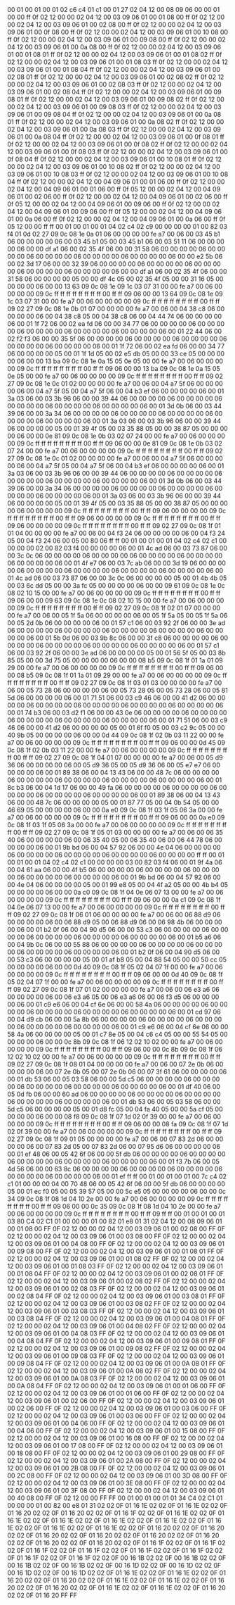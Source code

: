 <METERDATA>
<OBISCODES>
00 01 00 01 00 01 02 c6 c4 01 c1 00 01 27 02 04 12 00 08 09 06 00 00 01 00 00 ff 0f 02 12 00 00 02 04 12 00 03 09 06 01 00 01 08 00 ff 0f 02 12 00 00 02 04 12 00 03 09 06 01 00 02 08 00 ff 0f 02 12 00 00 02 04 12 00 03 09 06 01 00 0f 08 00 ff 0f 02 12 00 00 02 04 12 00 03 09 06 01 00 10 08 00 ff 0f 02 12 00 00 02 04 12 00 03 09 06 01 00 09 08 00 ff 0f 02 12 00 00 02 04 12 00 03 09 06 01 00 0a 08 00 ff 0f 02 12 00 00 02 04 12 00 03 09 06 01 00 01 08 01 ff 0f 02 12 00 00 02 04 12 00 03 09 06 01 00 01 08 02 ff 0f 02 12 00 00 02 04 12 00 03 09 06 01 00 01 08 03 ff 0f 02 12 00 00 02 04 12 00 03 09 06 01 00 01 08 04 ff 0f 02 12 00 00 02 04 12 00 03 09 06 01 00 02 08 01 ff 0f 02 12 00 00 02 04 12 00 03 09 06 01 00 02 08 02 ff 0f 02 12 00 00 02 04 12 00 03 09 06 01 00 02 08 03 ff 0f 02 12 00 00 02 04 12 00 03 09 06 01 00 02 08 04 ff 0f 02 12 00 00 02 04 12 00 03 09 06 01 00 09 08 01 ff 0f 02 12 00 00 02 04 12 00 03 09 06 01 00 09 08 02 ff 0f 02 12 00 00 02 04 12 00 03 09 06 01 00 09 08 03 ff 0f 02 12 00 00 02 04 12 00 03 09 06 01 00 09 08 04 ff 0f 02 12 00 00 02 04 12 00 03 09 06 01 00 0a 08 01 ff 0f 02 12 00 00 02 04 12 00 03 09 06 01 00 0a 08 02 ff 0f 02 12 00 00 02 04 12 00 03 09 06 01 00 0a 08 03 ff 0f 02 12 00 00 02 04 12 00 03 09 06 01 00 0a 08 04 ff 0f 02 12 00 00 02 04 12 00 03 09 06 01 00 0f 08 01 ff 0f 02 12 00 00 02 04 12 00 03 09 06 01 00 0f 08 02 ff 0f 02 12 00 00 02 04 12 00 03 09 06 01 00 0f 08 03 ff 0f 02 12 00 00 02 04 12 00 03 09 06 01 00 0f 08 04 ff 0f 02 12 00 00 02 04 12 00 03 09 06 01 00 10 08 01 ff 0f 02 12 00 00 02 04 12 00 03 09 06 01 00 10 08 02 ff 0f 02 12 00 00 02 04 12 00 03 09 06 01 00 10 08 03 ff 0f 02 12 00 00 02 04 12 00 03 09 06 01 00 10 08 04 ff 0f 02 12 00 00 02 04 12 00 04 09 06 01 00 01 06 00 ff 0f 02 12 00 00 02 04 12 00 04 09 06 01 00 01 06 00 ff 0f 05 12 00 00 02 04 12 00 04 09 06 01 00 02 06 00 ff 0f 02 12 00 00 02 04 12 00 04 09 06 01 00 02 06 00 ff 0f 05 12 00 00 02 04 12 00 04 09 06 01 00 09 06 00 ff 0f 02 12 00 00 02 04 12 00 04 09 06 01 00 09 06 00 ff 0f 05 12 00 00 02 04 12 00 04 09 06 01 00 0a 06 00 ff 0f 02 12 00 00 02 04 12 00 04 09 06 01 00 0a 06 00 ff 0f 05 12 00 00 ff ff 
</OBISCODES>
<OBISDATA>
00 01 00 01 00 01 04 02 c4 02 c9 00 00 00 00 01 00 82 03 f4 01 0d 02 27 09 0c 08 1e 0a 01 06 00 00 00 00 fe a7 00 06 00 03 45 b1 06 00 00 00 00 06 00 03 45 b1 05 00 03 45 b1 06 00 03 51 11 06 00 00 00 00 06 00 00 df a1 06 00 02 35 4f 06 00 00 31 58 06 00 00 00 00 06 00 00 00 00 06 00 00 00 00 06 00 00 00 00 06 00 00 00 00 06 00 00 e2 5b 06 00 02 3d 17 06 00 00 32 39 06 00 00 00 00 06 00 00 00 00 06 00 00 00 00 06 00 00 00 00 06 00 00 00 00 06 00 00 df a1 06 00 02 35 4f 06 00 00 31 58 06 00 00 00 00 05 00 00 df 4c 05 00 02 35 4f 05 00 00 31 16 05 00 00 00 00 06 00 00 13 63 09 0c 08 1e 09 1c 03 07 31 00 00 fe a7 00 06 00 00 00 00 09 0c ff ff ff ff ff ff ff ff 00 ff ff 09 06 00 00 13 64 09 0c 08 1e 09 1c 03 07 31 00 00 fe a7 00 06 00 00 00 00 09 0c ff ff ff ff ff ff ff ff 00 ff ff 09 02 27 09 0c 08 1e 0b 01 07 00 00 00 00 fe a7 00 06 00 04 38 c8 06 00 00 00 00 06 00 04 38 c8 05 00 04 38 c8 06 00 04 44 74 06 00 00 00 00 06 00 01 1f 72 06 00 02 ea fd 06 00 00 34 77 06 00 00 00 00 06 00 00 00 00 06 00 00 00 00 06 00 00 00 00 06 00 00 00 00 06 00 01 22 44 06 00 02 f2 f3 06 00 00 35 5f 06 00 00 00 00 06 00 00 00 00 06 00 00 00 00 06 00 00 00 00 06 00 00 00 00 06 00 01 1f 72 06 00 02 ea fd 06 00 00 34 77 06 00 00 00 00 05 00 01 1f 1d 05 00 02 e5 db 05 00 00 33 ce 05 00 00 00 00 06 00 00 13 ba 09 0c 08 1e 0a 15 05 0e 05 00 00 fe a7 00 06 00 00 00 00 09 0c ff ff ff ff ff ff ff ff 00 ff ff 09 06 00 00 13 ba 09 0c 08 1e 0a 15 05 0e 05 00 00 fe a7 00 06 00 00 00 00 09 0c ff ff ff ff ff ff ff ff 00 ff ff 09 02 27 09 0c 08 1e 0c 01 02 00 00 00 00 fe a7 00 06 00 04 a7 5f 06 00 00 00 00 06 00 04 a7 5f 05 00 04 a7 5f 06 00 04 b3 ef 06 00 00 00 00 06 00 01 3a 03 06 00 03 3b 96 06 00 00 39 44 06 00 00 00 00 06 00 00 00 00 06 00 00 00 00 06 00 00 00 00 06 00 00 00 00 06 00 01 3d 0b 06 00 03 44 39 06 00 00 3a 34 06 00 00 00 00 06 00 00 00 00 06 00 00 00 00 06 00 00 00 00 06 00 00 00 00 06 00 01 3a 03 06 00 03 3b 96 06 00 00 39 44 06 00 00 00 00 05 00 01 39 4f 05 00 03 35 88 05 00 00 38 87 05 00 00 00 00 06 00 00 0e 81 09 0c 08 1e 0b 03 02 07 24 00 00 fe a7 00 06 00 00 00 00 09 0c ff ff ff ff ff ff ff ff 00 ff ff 09 06 00 00 0e 81 09 0c 08 1e 0b 03 02 07 24 00 00 fe a7 00 06 00 00 00 00 09 0c ff ff ff ff ff ff ff ff 00 ff ff 09 02 27 09 0c 08 1e 0c 01 02 00 00 00 00 fe a7 00 06 00 04 a7 5f 06 00 00 00 00 06 00 04 a7 5f 05 00 04 a7 5f 06 00 04 b3 ef 06 00 00 00 00 06 00 01 3a 03 06 00 03 3b 96 06 00 00 39 44 06 00 00 00 00 06 00 00 00 00 06 00 00 00 00 06 00 00 00 00 06 00 00 00 00 06 00 01 3d 0b 06 00 03 44 39 06 00 00 3a 34 06 00 00 00 00 06 00 00 00 00 06 00 00 00 00 06 00 00 00 00 06 00 00 00 00 06 00 01 3a 03 06 00 03 3b 96 06 00 00 39 44 06 00 00 00 00 05 00 01 39 4f 05 00 03 35 88 05 00 00 38 87 05 00 00 00 00 06 00 00 00 00 09 0c ff ff ff ff ff ff ff ff 00 ff ff 09 06 00 00 00 00 09 0c ff ff ff ff ff ff ff ff 00 ff ff 09 06 00 00 00 00 09 0c ff ff ff ff ff ff ff ff 00 ff ff 09 06 00 00 00 00 09 0c ff ff ff ff ff ff ff ff 00 ff ff 09 02 27 09 0c 08 1f 01 01 04 00 00 00 00 fe a7 00 06 00 04 f3 24 06 00 00 00 00 06 00 04 f3 24 05 00 04 f3 24 06 00 05 00 80 06 ff ff 
00 01 00 01 00 01 04 02 c4 02 c1 00 00 00 00 02 00 82 03 f4 00 00 00 00 06 00 01 4c ad 06 00 03 73 87 06 00 00 3c 0c 06 00 00 00 00 06 00 00 00 00 06 00 00 00 00 06 00 00 00 00 06 00 00 00 00 06 00 01 4f e7 06 00 03 7c ab 06 00 00 3d 19 06 00 00 00 00 06 00 00 00 00 06 00 00 00 00 06 00 00 00 00 06 00 00 00 00 06 00 01 4c ad 06 00 03 73 87 06 00 00 3c 0c 06 00 00 00 00 05 00 01 4b 4b 05 00 03 6c dd 05 00 00 3a fc 05 00 00 00 00 06 00 00 09 61 09 0c 08 1e 0c 08 02 10 15 00 00 fe a7 00 06 00 00 00 00 09 0c ff ff ff ff ff ff ff ff 00 ff ff 09 06 00 00 09 63 09 0c 08 1e 0c 08 02 10 15 00 00 fe a7 00 06 00 00 00 00 09 0c ff ff ff ff ff ff ff ff 00 ff ff 09 02 27 09 0c 08 1f 02 01 07 00 00 00 00 fe a7 00 06 00 05 1f 5a 06 00 00 00 00 06 00 05 1f 5a 05 00 05 1f 5a 06 00 05 2d 0b 06 00 00 00 00 06 00 01 57 c1 06 00 03 92 2f 06 00 00 3e ad 06 00 00 00 00 06 00 00 00 00 06 00 00 00 00 06 00 00 00 00 06 00 00 00 00 06 00 01 5b 0d 06 00 03 9b 8c 06 00 00 3f c8 06 00 00 00 00 06 00 00 00 00 06 00 00 00 00 06 00 00 00 00 06 00 00 00 00 06 00 01 57 c1 06 00 03 92 2f 06 00 00 3e ad 06 00 00 00 00 05 00 01 56 5f 05 00 03 8b 85 05 00 00 3d 75 05 00 00 00 00 06 00 00 08 b5 09 0c 08 1f 01 1a 01 09 29 00 00 fe a7 00 06 00 00 00 00 09 0c ff ff ff ff ff ff ff ff 00 ff ff 09 06 00 00 08 b5 09 0c 08 1f 01 1a 01 09 29 00 00 fe a7 00 06 00 00 00 00 09 0c ff ff ff ff ff ff ff ff 00 ff ff 09 02 27 09 0c 08 1f 03 01 03 00 00 00 00 fe a7 00 06 00 05 73 28 06 00 00 00 00 06 00 05 73 28 05 00 05 73 28 06 00 05 81 5d 06 00 00 00 00 06 00 01 71 51 06 00 03 c9 46 06 00 00 41 d2 06 00 00 00 00 06 00 00 00 00 06 00 00 00 00 06 00 00 00 00 06 00 00 00 00 06 00 01 74 b3 06 00 03 d2 f1 06 00 00 43 0e 06 00 00 00 00 06 00 00 00 00 06 00 00 00 00 06 00 00 00 00 06 00 00 00 00 06 00 01 71 51 06 00 03 c9 46 06 00 00 41 d2 06 00 00 00 00 05 00 01 6f f0 05 00 03 c2 9c 05 00 00 40 9b 05 00 00 00 00 06 00 00 0d 44 09 0c 08 1f 02 0b 03 11 22 00 00 fe a7 00 06 00 00 00 00 09 0c ff ff ff ff ff ff ff ff 00 ff ff 09 06 00 00 0d 45 09 0c 08 1f 02 0b 03 11 22 00 00 fe a7 00 06 00 00 00 00 09 0c ff ff ff ff ff ff ff ff 00 ff ff 09 02 27 09 0c 08 1f 04 01 07 00 00 00 00 fe a7 00 06 00 05 d9 36 06 00 00 00 00 06 00 05 d9 36 05 00 05 d9 36 06 00 05 e7 e7 06 00 00 00 00 06 00 01 89 38 06 00 04 13 43 06 00 00 48 7c 06 00 00 00 00 06 00 00 00 00 06 00 00 00 00 06 00 00 00 00 06 00 00 00 00 06 00 01 8c b3 06 00 04 1d 17 06 00 00 49 fa 06 00 00 00 00 06 00 00 00 00 06 00 00 00 00 06 00 00 00 00 06 00 00 00 00 06 00 01 89 38 06 00 04 13 43 06 00 00 48 7c 06 00 00 00 00 05 00 01 87 77 05 00 04 0b 54 05 00 00 46 69 05 00 00 00 00 06 00 00 0a e0 09 0c 08 1f 03 1f 05 06 3a 00 00 fe a7 00 06 00 00 00 00 09 0c ff ff ff ff ff ff ff ff 00 ff ff 09 06 00 00 0a e0 09 0c 08 1f 03 1f 05 06 3a 00 00 fe a7 00 06 00 00 00 00 09 0c ff ff ff ff ff ff ff ff 00 ff ff 09 02 27 09 0c 08 1f 05 01 03 00 00 00 00 fe a7 00 06 00 06 35 40 06 00 00 00 00 06 00 06 35 40 05 00 06 35 40 06 00 06 44 78 06 00 00 00 00 06 00 01 9b bd 06 00 04 57 92 06 00 00 4e 04 06 00 00 00 00 06 00 00 00 00 06 00 00 00 00 06 00 00 00 00 06 00 00 00 00 ff ff 
00 01 00 01 00 01 04 02 c4 02 c1 00 00 00 00 03 00 82 03 f4 06 00 01 9f 4a 06 00 04 61 aa 06 00 00 4f b5 06 00 00 00 00 06 00 00 00 00 06 00 00 00 00 06 00 00 00 00 06 00 00 00 00 06 00 01 9b bd 06 00 04 57 92 06 00 00 4e 04 06 00 00 00 00 05 00 01 99 e8 05 00 04 4f a2 05 00 00 4b b4 05 00 00 00 00 06 00 00 0a c0 09 0c 08 1f 04 0e 06 07 13 00 00 fe a7 00 06 00 00 00 00 09 0c ff ff ff ff ff ff ff ff 00 ff ff 09 06 00 00 0a c1 09 0c 08 1f 04 0e 06 07 13 00 00 fe a7 00 06 00 00 00 00 09 0c ff ff ff ff ff ff ff ff 00 ff ff 09 02 27 09 0c 08 1f 06 01 06 00 00 00 00 fe a7 00 06 00 06 88 d9 06 00 00 00 00 06 00 06 88 d9 05 00 06 88 d9 06 00 06 98 4b 06 00 00 00 00 06 00 01 b2 0f 06 00 04 90 d5 06 00 00 53 c3 06 00 00 00 00 06 00 00 00 00 06 00 00 00 00 06 00 00 00 00 06 00 00 00 00 06 00 01 b5 a6 06 00 04 9b 0c 06 00 00 55 88 06 00 00 00 00 06 00 00 00 00 06 00 00 00 00 06 00 00 00 00 06 00 00 00 00 06 00 01 b2 0f 06 00 04 90 d5 06 00 00 53 c3 06 00 00 00 00 05 00 01 af b8 05 00 04 88 54 05 00 00 50 cc 05 00 00 00 00 06 00 00 0d 40 09 0c 08 1f 05 02 04 07 1f 00 00 fe a7 00 06 00 00 00 00 09 0c ff ff ff ff ff ff ff ff 00 ff ff 09 06 00 00 0d 40 09 0c 08 1f 05 02 04 07 1f 00 00 fe a7 00 06 00 00 00 00 09 0c ff ff ff ff ff ff ff ff 00 ff ff 09 02 27 09 0c 08 1f 07 01 02 00 00 00 00 fe a7 00 06 00 06 e3 a6 06 00 00 00 00 06 00 06 e3 a6 05 00 06 e3 a6 06 00 06 f3 d5 06 00 00 00 00 06 00 01 c9 e6 06 00 04 cf 6e 06 00 00 58 4a 06 00 00 00 00 06 00 00 00 00 06 00 00 00 00 06 00 00 00 00 06 00 00 00 00 06 00 01 cd 97 06 00 04 d9 cb 06 00 00 5a 8b 06 00 00 00 00 06 00 00 00 00 06 00 00 00 00 06 00 00 00 00 06 00 00 00 00 06 00 01 c9 e6 06 00 04 cf 6e 06 00 00 58 4a 06 00 00 00 00 05 00 01 c7 8e 05 00 04 c6 c4 05 00 00 55 54 05 00 00 00 00 06 00 00 0c 8b 09 0c 08 1f 06 12 02 10 02 00 00 fe a7 00 06 00 00 00 00 09 0c ff ff ff ff ff ff ff ff 00 ff ff 09 06 00 00 0c 8b 09 0c 08 1f 06 12 02 10 02 00 00 fe a7 00 06 00 00 00 00 09 0c ff ff ff ff ff ff ff ff 00 ff ff 09 02 27 09 0c 08 1f 08 01 04 00 00 00 00 fe a7 00 06 00 07 2e 0b 06 00 00 00 00 06 00 07 2e 0b 05 00 07 2e 0b 06 00 07 3f 61 06 00 00 00 00 06 00 01 db 53 06 00 05 03 58 06 00 00 5d c5 06 00 00 00 00 06 00 00 00 00 06 00 00 00 00 06 00 00 00 00 06 00 00 00 00 06 00 01 df 40 06 00 05 0d fb 06 00 00 60 ad 06 00 00 00 00 06 00 00 00 00 06 00 00 00 00 06 00 00 00 00 06 00 00 00 00 06 00 01 db 53 06 00 05 03 58 06 00 00 5d c5 06 00 00 00 00 05 00 01 d8 fc 05 00 04 fa 40 05 00 00 5a cf 05 00 00 00 00 06 00 00 08 f8 09 0c 08 1f 07 1d 02 0f 39 00 00 fe a7 00 06 00 00 00 00 09 0c ff ff ff ff ff ff ff ff 00 ff ff 09 06 00 00 08 fa 09 0c 08 1f 07 1d 02 0f 39 00 00 fe a7 00 06 00 00 00 00 09 0c ff ff ff ff ff ff ff ff 00 ff ff 09 02 27 09 0c 08 1f 09 01 05 00 00 00 00 fe a7 00 06 00 07 83 2d 06 00 00 00 00 06 00 07 83 2d 05 00 07 83 2d 06 00 07 95 d6 06 00 00 00 00 06 00 01 ef 48 06 00 05 42 6f 06 00 00 5f db 06 00 00 00 00 06 00 00 00 00 06 00 00 00 00 06 00 00 00 00 06 00 00 00 00 06 00 01 f3 7b 06 00 05 4d 56 06 00 00 63 8c 06 00 00 00 00 06 00 00 00 00 06 00 00 00 00 06 00 00 00 00 06 00 00 00 00 06 00 01 ef ff ff 
00 01 00 01 00 01 00 7c c4 02 c1 01 00 00 00 04 00 70 48 06 00 05 42 6f 06 00 00 5f db 06 00 00 00 00 05 00 01 ec f0 05 00 05 39 57 05 00 00 5c e5 05 00 00 00 00 06 00 00 0c 34 09 0c 08 1f 08 1d 04 10 2e 00 00 fe a7 00 06 00 00 00 00 09 0c ff ff ff ff ff ff ff ff 00 ff ff 09 06 00 00 0c 35 09 0c 08 1f 08 1d 04 10 2e 00 00 fe a7 00 06 00 00 00 00 09 0c ff ff ff ff ff ff ff ff 00 ff ff 09 ff ff 
</OBISDATA>
<SCALAROBISCODES>
00 01 00 01 00 01 03 80 C4 02 C1 01 00 00 00 01 00 82 01 e8 01 31 02 04 12 00 08 09 06 01 00 01 08 00 FF 0F 02 12 00 00 02 04 12 00 03 09 06 01 00 02 08 00 FF 0F 02 12 00 00 02 04 12 00 03 09 06 01 00 03 08 00 FF 0F 02 12 00 00 02 04 12 00 03 09 06 01 00 04 08 00 FF 0F 02 12 00 00 02 04 12 00 03 09 06 01 00 09 08 00 FF 0F 02 12 00 00 02 04 12 00 03 09 06 01 00 01 08 01 FF 0F 02 12 00 00 02 04 12 00 03 09 06 01 00 01 08 02 FF 0F 02 12 00 00 02 04 12 00 03 09 06 01 00 01 08 03 FF 0F 02 12 00 00 02 04 12 00 03 09 06 01 00 01 08 04 FF 0F 02 12 00 00 02 04 12 00 03 09 06 01 00 02 08 01 FF 0F 02 12 00 00 02 04 12 00 03 09 06 01 00 02 08 02 FF 0F 02 12 00 00 02 04 12 00 03 09 06 01 00 02 08 03 FF 0F 02 12 00 00 02 04 12 00 03 09 06 01 00 02 08 04 FF 0F 02 12 00 00 02 04 12 00 03 09 06 01 00 03 08 01 FF 0F 02 12 00 00 02 04 12 00 03 09 06 01 00 03 08 02 FF 0F 02 12 00 00 02 04 12 00 03 09 06 01 00 03 08 03 FF 0F 02 12 00 00 02 04 12 00 03 09 06 01 00 03 08 04 FF 0F 02 12 00 00 02 04 12 00 03 09 06 01 00 04 08 01 FF 0F 02 12 00 00 02 04 12 00 03 09 06 01 00 04 08 02 FF 0F 02 12 00 00 02 04 12 00 03 09 06 01 00 04 08 03 FF 0F 02 12 00 00 02 04 12 00 03 09 06 01 00 04 08 04 FF 0F 02 12 00 00 02 04 12 00 03 09 06 01 00 09 08 01 FF 0F 02 12 00 00 02 04 12 00 03 09 06 01 00 09 08 02 FF 0F 02 12 00 00 02 04 12 00 03 09 06 01 00 09 08 03 FF 0F 02 12 00 00 02 04 12 00 03 09 06 01 00 09 08 04 FF 0F 02 12 00 00 02 04 12 00 03 09 06 01 00 0A 08 01 FF 0F 02 12 00 00 02 04 12 00 03 09 06 01 00 0A 08 02 FF 0F 02 12 00 00 02 04 12 00 03 09 06 01 00 0A 08 03 FF 0F 02 12 00 00 02 04 12 00 03 09 06 01 00 0A 08 04 FF 0F 02 12 00 00 02 04 12 00 03 09 06 01 00 01 06 00 FF 0F 02 12 00 00 02 04 12 00 03 09 06 01 00 01 06 00 FF 0F 02 12 00 00 02 04 12 00 03 09 06 01 00 02 06 00 FF 0F 02 12 00 00 02 04 12 00 03 09 06 01 00 02 06 00 FF 0F 02 12 00 00 02 04 12 00 03 09 06 01 00 03 06 00 FF 0F 02 12 00 00 02 04 12 00 03 09 06 01 00 03 06 00 FF 0F 02 12 00 00 02 04 12 00 03 09 06 01 00 04 06 00 FF 0F 02 12 00 00 02 04 12 00 03 09 06 01 00 04 06 00 FF 0F 02 12 00 00 02 04 12 00 03 09 06 01 00 15 08 00 FF 0F 02 12 00 00 02 04 12 00 03 09 06 01 00 16 08 00 FF 0F 02 12 00 00 02 04 12 00 03 09 06 01 00 17 08 00 FF 0F 02 12 00 00 02 04 12 00 03 09 06 01 00 18 08 00 FF 0F 02 12 00 00 02 04 12 00 03 09 06 01 00 29 08 00 FF 0F 02 12 00 00 02 04 12 00 03 09 06 01 00 2A 08 00 FF 0F 02 12 00 00 02 04 12 00 03 09 06 01 00 2B 08 00 FF 0F 02 12 00 00 02 04 12 00 03 09 06 01 00 2C 08 00 FF 0F 02 12 00 00 02 04 12 00 03 09 06 01 00 3D 08 00 FF 0F 02 12 00 00 02 04 12 00 03 09 06 01 00 3E 08 00 FF 0F 02 12 00 00 02 04 12 00 03 09 06 01 00 3F 08 00 FF 0F 02 12 00 00 02 04 12 00 03 09 06 01 00 40 08 00 FF 0F 02 12 00 00 FF FF
</SCALAROBISCODES>
<SCALAROBISDATA>
00 01 00 01 00 01 01 34 C4 02 C1 01 00 00 00 01 00 82 00 e8 01 31 02 02 0F 01 16 1E 02 02 0F 01 16 1E 02 02 0F 01 16 20 02 02 0F 01 16 20 02 02 0F 01 16 1F 02 02 0F 01 16 1E 02 02 0F 01 16 1E 02 02 0F 01 16 1E 02 02 0F 01 16 1E 02 02 0F 01 16 1E 02 02 0F 01 16 1E 02 02 0F 01 16 1E 02 02 0F 01 16 1E 02 02 0F 01 16 20 02 02 0F 01 16 20 02 02 0F 01 16 20 02 02 0F 01 16 20 02 02 0F 01 16 20 02 02 0F 01 16 20 02 02 0F 01 16 20 02 02 0F 01 16 20 02 02 0F 01 16 1F 02 02 0F 01 16 1F 02 02 0F 01 16 1F 02 02 0F 01 16 1F 02 02 0F 01 16 1F 02 02 0F 01 16 1F 02 02 0F 01 16 1F 02 02 0F 01 16 1F 02 02 0F 00 16 1B 02 02 0F 00 16 1B 02 02 0F 00 16 1B 02 02 0F 00 16 1B 02 02 0F 00 16 1D 02 02 0F 00 16 1D 02 02 0F 00 16 1D 02 02 0F 00 16 1D 02 02 0F 01 16 1E 02 02 0F 01 16 1E 02 02 0F 01 16 20 02 02 0F 01 16 20 02 02 0F 01 16 1E 02 02 0F 01 16 1E 02 02 0F 01 16 20 02 02 0F 01 16 20 02 02 0F 01 16 1E 02 02 0F 01 16 1E 02 02 0F 01 16 20 02 02 0F 01 16 20 FF FF
</SCALAROBISDATA>
</METERDATA>